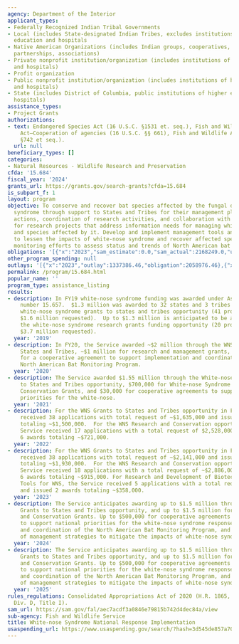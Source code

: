 ```yaml
---
agency: Department of the Interior
applicant_types:
- Federally Recognized Indian Tribal Governments
- Local (includes State-designated Indian Tribes, excludes institutions of higher
  education and hospitals
- Native American Organizations (includes Indian groups, cooperatives, corporations,
  partnerships, associations)
- Private nonprofit institution/organization (includes institutions of higher education
  and hospitals)
- Profit organization
- Public nonprofit institution/organization (includes institutions of higher education
  and hospitals)
- State (includes District of Columbia, public institutions of higher education and
  hospitals)
assistance_types:
- Project Grants
authorizations:
- text: Endangered Species Act (16 U.S.C. §1531 et. seq.), Fish and Wildlife Coordination
    Act—Cooperation of agencies (16 U.S.C. §§ 661), Fish and Wildlife Act (16 U.S.C.
    §742 et seq.).
  url: null
beneficiary_types: []
categories:
- Natural Resources - Wildlife Research and Preservation
cfda: '15.684'
fiscal_year: '2024'
grants_url: https://grants.gov/search-grants?cfda=15.684
is_subpart_f: 1
layout: program
objective: To conserve and recover bat species affected by the fungal disease white-nose
  syndrome through support to States and Tribes for their management planning and
  actions, coordination of research activities, and collaboration with partners. Provide
  for research projects that address information needs for managing white-nose syndrome
  and species affected by it. Develop and implement management tools and strategies
  to lessen the impacts of white-nose syndrome and recover affected species. Conduct
  monitoring efforts to assess status and trends of North American bat populations.
obligations: '[{"x":"2023","sam_estimate":0.0,"sam_actual":2168249.0,"usa_spending_actual":1887512.62},{"x":"2024","sam_estimate":0.0,"sam_actual":3000000.0,"usa_spending_actual":5099487.93},{"x":"2025","sam_estimate":0.0,"sam_actual":3000000.0,"usa_spending_actual":0.0}]'
other_program_spending: null
outlays: '[{"x":"2023","outlay":1337386.46,"obligation":2058976.46},{"x":"2024","outlay":370241.58,"obligation":5180544.22},{"x":"2025","outlay":0.0,"obligation":0.0}]'
permalink: /program/15.684.html
popular_name: ''
program_type: assistance_listing
results:
- description: In FY19 white-nose syndrome funding was awarded under Assistance Listing
    number 15.657.  $1.3 million was awarded to 32 states and 3 tribes through the
    white-nose syndrome grants to states and tribes opportunity (41 proposals received,
    $1.6 million requested).  Up to $1.3 million is anticipated to be awarded for
    the white-nose syndrome research grants funding opportunity (20 proposals received,
    $3.7 million requested).
  year: '2019'
- description: In FY20, the Service awarded ~$2 million through the WNS Grants to
    States and Tribes, ~$1 million for research and management grants, and ~$500,000
    for a cooperative agreement to support implementation and coordination of the
    North American Bat Monitoring Program.
  year: '2020'
- description: The Service awarded $1.55 million through the White-nose Syndrome Grants
    to States and Tribes opportunity, $700,000 for White-nose Syndrome Research for
    Conservation Grants, and $30,000 for cooperative agreements to support national
    priorities for the white-nose.
  year: '2021'
- description: For the WNS Grants to States and Tribes opportunity in FY22, the Service
    received 38 applications with total request of ~$1,635,000 and issued 38 awards
    totaling ~$1,500,000.  For the WNS Research and Conservation opportunity, the
    Service received 17 applications with a total request of $2,528,000 and issued
    6 awards totaling ~$721,000.
  year: '2022'
- description: For the WNS Grants to States and Tribes opportunity in FY23, the Service
    received 38 applications with total request of ~$2,141,000 and issued 38 awards
    totaling ~$1,930,000.  For the WNS Research and Conservation opportunity, the
    Service received 18 applications with a total request of ~$2,886,000 and issued
    6 awards totaling ~$915,000. For Research and Development of Biotechnological
    Tools for WNS, the Service received 5 applications with a total request of ~$804,000
    and issued 2 awards totaling ~$358,000.
  year: '2023'
- description: The Service anticipates awarding up to $1.5 million through the WNS
    Grants to States and Tribes opportunity, and up to $1.5 million for the WNS Research
    and Conservation Grants. Up to $500,000 for cooperative agreements will be awarded
    to support national priorities for the white-nose syndrome response, implementation
    and coordination of the North American Bat Monitoring Program, and implementation
    of management strategies to mitigate the impacts of white-nose syndrome.
  year: '2024'
- description: The Service anticipates awarding up to $1.5 million through the WNS
    Grants to States and Tribes opportunity, and up to $1.5 million for the WNS Research
    and Conservation Grants. Up to $500,000 for cooperative agreements will be awarded
    to support national priorities for the white-nose syndrome response, implementation
    and coordination of the North American Bat Monitoring Program, and implementation
    of management strategies to mitigate the impacts of white-nose syndrome.
  year: '2025'
rules_regulations: Consolidated Appropriations Act of 2020 (H.R. 1865, 116th Cong.
  Div. D, Title I).
sam_url: https://sam.gov/fal/aec7acdf3a0846e79815b742d4dec84a/view
sub-agency: Fish and Wildlife Service
title: White-nose Syndrome National Response Implementation
usaspending_url: https://www.usaspending.gov/search/?hash=3d545de857a70899661267ac2926548e
---
```

